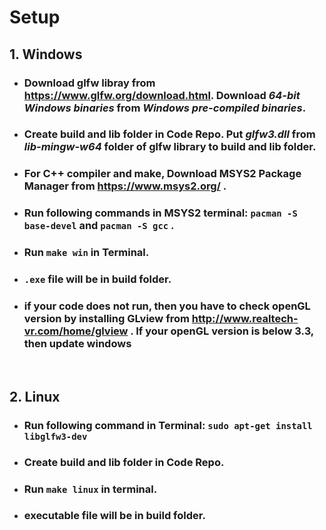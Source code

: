 
# Setup

## 1.  Windows ##

   * ### Download glfw libray from https://www.glfw.org/download.html. Download *64-bit Windows binaries* from *Windows pre-compiled binaries*. ###  
   * ### Create **build** and **lib** folder in Code Repo. Put *glfw3.dll* from *lib-mingw-w64* folder of glfw library to **build** and **lib** folder.  ###
   * ### For C++ compiler and make, Download MSYS2 Package Manager from https://www.msys2.org/ . ###  
   * ### Run following commands in MSYS2 terminal: ```pacman -S base-devel``` and ```pacman -S gcc``` . ###  
   * ### Run ```make win``` in Terminal. ###
   * ### ```.exe``` file will be in **build** folder. ###
   * ### if your code does not run, then you have to check openGL version by installing GLview from http://www.realtech-vr.com/home/glview . If your openGL version is below 3.3, then update windows ### 
​
## 2. Linux ##

   * ### Run following command in Terminal:  ```sudo apt-get install libglfw3-dev``` ###  
   * ### Create **build** and **lib** folder in Code Repo. ###
   * ### Run ```make linux``` in terminal. ###
   * ### executable file will be in **build** folder. ###
